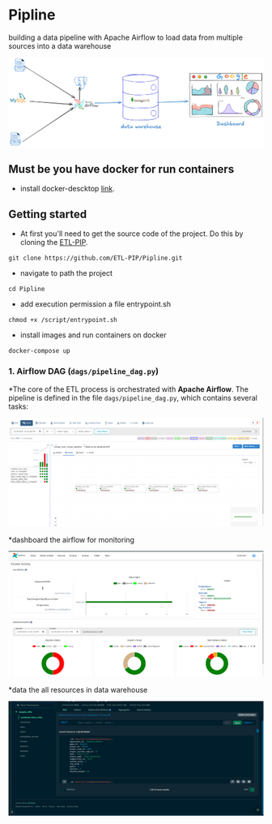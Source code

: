 # Pipline
building a data pipeline with Apache Airflow to load data from multiple sources into a data warehouse 

![architecture](https://github.com/ETL-PIP/Pipline/blob/main/imgs/arch.png)

## Must be you have docker for run containers
* install docker-descktop  [link](https://docs.docker.com/desktop/install/ubuntu/).

## Getting started
* At first you'll need to get the source code of the project. Do this by cloning the [ETL-PIP](https://github.com/ETL-PIP/Pipline).
```
git clone https://github.com/ETL-PIP/Pipline.git
```
* navigate to path the project
```
cd Pipline
```

* add execution permission a file entrypoint.sh
```
chmod +x /script/entrypoint.sh
```
* install images and run containers on docker 
```
docker-compose up
```

### 1. **Airflow DAG (`dags/pipeline_dag.py`)**

*The core of the ETL process is orchestrated with **Apache Airflow**. The pipeline is defined in the file `dags/pipeline_dag.py`, which contains several tasks:

![architecture](https://github.com/ETL-PIP/Pipline/blob/main/imgs/Dag.png)

*dashboard the airflow for monitoring

![architecture](https://github.com/ETL-PIP/Pipline/blob/main/imgs/dash.png)

*data the all resources in data warehouse

![architecture](https://github.com/ETL-PIP/Pipline/blob/main/imgs/mongo.png)